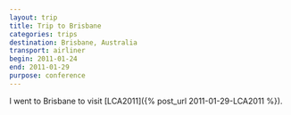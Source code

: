 ```yaml
---
layout: trip
title: Trip to Brisbane
categories: trips
destination: Brisbane, Australia
transport: airliner
begin: 2011-01-24
end: 2011-01-29
purpose: conference
---
```


I went to Brisbane to visit [LCA2011]({% post_url 2011-01-29-LCA2011 %}).
